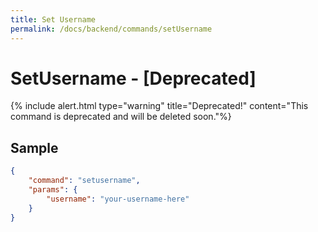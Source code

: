 ```yaml
---
title: Set Username
permalink: /docs/backend/commands/setUsername
---
```


# SetUsername - [Deprecated]

{% include alert.html type="warning" title="Deprecated!" content="This command is deprecated and will be deleted soon."%}


## Sample
```json
{
    "command": "setusername",
    "params": {
        "username": "your-username-here"
    }
}
```